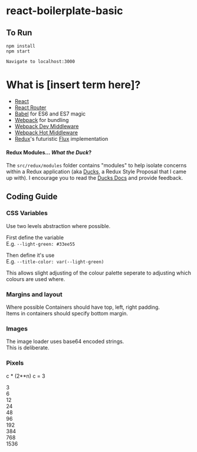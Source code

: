# react-boilerplate-basic

## To Run
    npm install
    npm start

    Navigate to localhost:3000

# What is [insert term here]?
  * [React](https://github.com/facebook/react)
  * [React Router](https://github.com/rackt/react-router)
  * [Babel](http://babeljs.io) for ES6 and ES7 magic
  * [Webpack](http://webpack.github.io) for bundling
  * [Webpack Dev Middleware](http://webpack.github.io/docs/webpack-dev-middleware.html)
  * [Webpack Hot Middleware](https://github.com/glenjamin/webpack-hot-middleware)
  * [Redux](https://github.com/rackt/redux)'s futuristic [Flux](https://facebook.github.io/react/blog/2014/05/06/flux.html) implementation

#### Redux Modules... *What the Duck*?

The `src/redux/modules` folder contains "modules" to help
isolate concerns within a Redux application (aka [Ducks](https://github.com/erikras/ducks-modular-redux), a Redux Style Proposal that I came up with). I encourage you to read the
[Ducks Docs](https://github.com/erikras/ducks-modular-redux) and provide feedback.


## Coding Guide

### CSS Variables
Use two levels abstraction where possible.

First define the variable  
E.g. `--light-green: #33ee55`

Then define it's use  
E.g. `--title-color: var(--light-green)`

This allows slight adjusting of the colour palette seperate to adjusting which colours are used where.

### Margins and layout
Where possible
Containers should have top, left, right padding.  
Items in containers should specify bottom margin.  

### Images
The image loader uses base64 encoded strings.  
This is deliberate.

### Pixels
c * (2**n)
c = 3

3  
6  
12  
24  
48  
96  
192  
384  
768  
1536  

